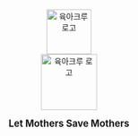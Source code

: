 <br />
<br />

<div align="center">

<img src="https://user-images.githubusercontent.com/59385491/193995292-bff5c9f2-ac36-4fc8-96b2-d281d471e292.png" alt="육아크루 로고" width="80" />

</div>

<div align="center">

<a href="https://www.yugacrew.com/">
  <img src="https://user-images.githubusercontent.com/59385491/193993379-0446f438-bb0f-49ed-b434-16be1133b019.png" alt="육아크루 로고" width="100" />
</a>

<b><big>Let Mothers Save Mothers</big></b><br />

</div>

<br />
<br />
